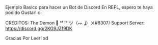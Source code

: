 Ejemplo Basico para hacer un Bot de Discord En REPL, espero te haya podido Gustar! c:

CREDITOS: The Demon 👾 ˢᶠ ᵀᶜ ツ（ᨓ ʝ）ㄨ#8307/ Support Server: https://discord.gg/2KG9JZf9DK

Gracias Por Leer! xd
